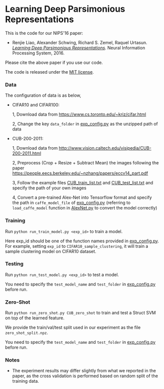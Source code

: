 # Learning Deep Parsimonious Representations

This is the code for our NIPS'16 paper:
* Renjie Liao, Alexander Schwing, Richard S. Zemel, Raquel Urtasun. [*Learning Deep Parsimonious Representations*](https://papers.nips.cc/paper/6263-learning-deep-parsimonious-representations).
Neural Information Processing System, 2016.

Please cite the above paper if you use our code.

The code is released under the [MIT license](LICENSE).

### Data

The configuration of data is as below,

* CIFAR10 and CIFAR100:

    1, Download data from https://www.cs.toronto.edu/~kriz/cifar.html

    2, Change the key `data_folder` in [exp_config.py](exp_config.py) as the unzipped path of data

* CUB-200-2011:

    1, Download data from http://www.vision.caltech.edu/visipedia/CUB-200-2011.html

    2, Preprocess (Crop + Resize + Subtract Mean) the images following the paper https://people.eecs.berkeley.edu/~nzhang/papers/eccv14_part.pdf

    3, Follow the example files [CUB_train_list.txt](CUB_train_list.txt) and [CUB_test_list.txt](CUB_test_list.txt) and specify the path of your own images
    
    4, Convert a pre-trained Alex-Net into Tensorflow format and specify the path in `caffe_model_file` of [exp_config.py](exp_config.py) (referring to `load_caffe_model` function in [AlexNet.py](AlexNet.py) to convert the model correctly)

    
### Training

Run `python run_train_model.py <exp_id>` to train a model.

Here exp_id should be one of the function names provided in [exp_config.py](exp_config.py). For example, setting `exp_id` to `CIFAR10_sample_clustering`, it will train a sample clustering model on CIFAR10 dataset.

### Testing

Run `python run_test_model.py <exp_id>` to test a model.

You need to specify the `test_model_name` and `test_folder` in [exp_config.py](exp_config.py) before run.

### Zero-Shot

Run `python run_zero_shot.py CUB_zero_shot` to train and test a Struct SVM on top of the learned feature.

We provide the train/val/test split used in our experiment as the file `zero_shot_split.npz`.

You need to specify the `test_model_name` and `test_folder` in [exp_config.py](exp_config.py) before run.

### Notes

* The experiment results may differ slightly from what we reported in the paper, as the
  cross validation is performed based on random split of the training data.
